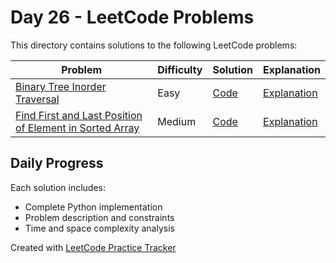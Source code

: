 # Day 26 - LeetCode Problems

This directory contains solutions to the following LeetCode problems:

| Problem | Difficulty | Solution | Explanation |
|---------|------------|----------|-------------|
| [Binary Tree Inorder Traversal](https://leetcode.com/problems/binary-tree-inorder-traversal/description/) | Easy | [Code](binary_tree_inorder_traversal.py) | [Explanation](binary_tree_inorder_traversal.md) |
| [Find First and Last Position of Element in Sorted Array](https://leetcode.com/problems/find-first-and-last-position-of-element-in-sorted-array/) | Medium | [Code](find_first_and_last_position_of_element_in_sorted_array.py) | [Explanation](find_first_and_last_position_of_element_in_sorted_array.md) |

## Daily Progress

Each solution includes:
- Complete Python implementation
- Problem description and constraints
- Time and space complexity analysis

Created with [LeetCode Practice Tracker](https://github.com/AnuranjanJain/solutions)
